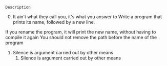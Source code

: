 	Description
0. It ain't what they call you, it's what you answer to
   Write a program that prints its name, followed by a new line.

  If you rename the program, it will print the new name, without having to compile it again
  You should not remove the path before the name of the program
1. Silence is argument carried out by other means
     1. Silence is argument carried out by other means

